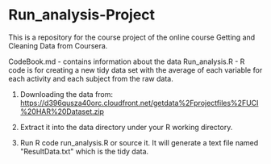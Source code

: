 # Run_analysis-Project
This is a repository for the course project of the online course Getting and Cleaning Data from Coursera.

CodeBook.md - contains information about the data 
Run_analysis.R - R code is for creating a new tidy data set with the average of each variable for each activity and each subject from the raw data.

1. Downloading the data from:
https://d396qusza40orc.cloudfront.net/getdata%2Fprojectfiles%2FUCI%20HAR%20Dataset.zip

2. Extract it into the data directory under your R working directory.

3. Run R code run_analysis.R or source it. It will generate a text file named "ResultData.txt" which is the tidy data.
